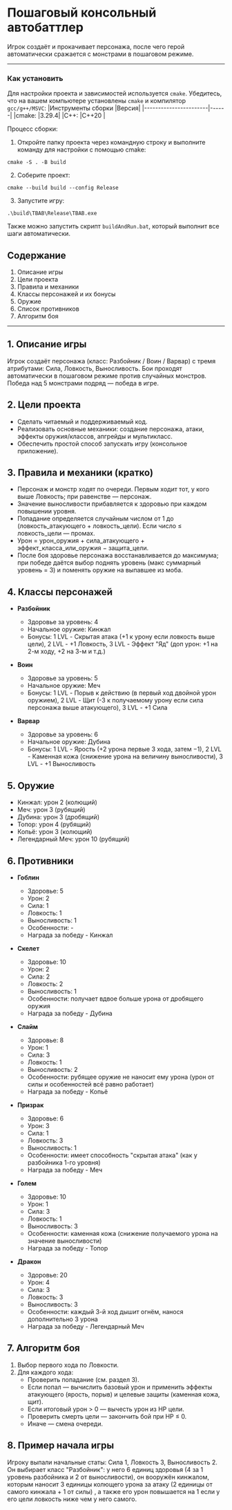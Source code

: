 # Пошаговый консольный автобаттлер

Игрок создаёт и прокачивает персонажа, после чего герой автоматически сражается с монстрами в пошаговом режиме.

---

### Как установить
Для настройки проекта и зависимостей используется ```cmake```.  Убедитесь, что на вашем компьютере установлены ```cmake``` и компилятор ```gcc/g++/MSVC```:
|Инструменты сборки   	|Версия|
|-----------------------|------|
|cmake:       			|3.29.4|
|C++:        			|C++20 |

Процесс сборки:

1. Откройте папку проекта через командную строку и выполните команду для настройки с помощью cmake:
```
cmake -S . -B build
```
2. Соберите проект:
```
cmake --build build --config Release
```
3. Запустите игру:
```
.\build\TBAB\Release\TBAB.exe
```
Также можно запустить скрипт ```buildAndRun.bat```, который выполнит все шаги автоматически.

## Содержание

1. Описание игры
2. Цели проекта
3. Правила и механики
4. Классы персонажей и их бонусы
5. Оружие
6. Список противников
7. Алгоритм боя

---

## 1. Описание игры

Игрок создаёт персонажа (класс: Разбойник / Воин / Варвар) с тремя атрибутами: Сила, Ловкость, Выносливость. Бои проходят автоматически в пошаговом режиме против случайных монстров. Победа над 5 монстрами подряд — победа в игре.

## 2. Цели проекта

- Сделать читаемый и поддерживаемый код.
- Реализовать основные механики: создание персонажа, атаки, эффекты оружия/классов, апгрейды и мультикласс.
- Обеспечить простой способ запускать игру (консольное приложение).

## 3. Правила и механики (кратко)

- Персонаж и монстр ходят по очереди. Первым ходит тот, у кого выше Ловкость; при равенстве — персонаж.
- Значение выносливости прибавляется к здоровью при каждом повышении уровня.
- Попадание определяется случайным числом от 1 до (ловкость_атакующего + ловкость_цели). Если число ≤ ловкость_цели — промах.
- Урон = урон_оружия + сила_атакующего + эффект_класса_или_оружия − защита_цели.
- После боя здоровье персонажа восстанавливается до максимума; при победе даётся выбор поднять уровень (макс суммарный уровень = 3) и поменять оружие на выпавшее из моба.

## 4. Классы персонажей

- **Разбойник**
  - Здоровье за уровень: 4
  - Начальное оружие: Кинжал
  - Бонусы: 
		1 LVL - Скрытая атака (+1 к урону если ловкость выше цели), 
		2 LVL - +1 Ловкость, 
		3 LVL - Эффект "Яд" (доп урон: +1 на 2-м ходу, +2 на 3-м и т.д.)

- **Воин**
  - Здоровье за уровень: 5
  - Начальное оружие: Меч
  - Бонусы:
		1 LVL - Порыв к действию (в первый ход двойной урон оружием),
		2 LVL - Щит (-3 к получаемому урону если сила персонажа выше атакующего),
		3 LVL - +1 Сила

- **Варвар**
  - Здоровье за уровень: 6
  - Начальное оружие: Дубина
  - Бонусы:
		1 LVL - Ярость (+2 урона первые 3 хода, затем −1),
		2 LVL - Каменная кожа (снижение урона на величину выносливости),
		3 LVL - +1 Выносливость

## 5. Оружие

- Кинжал: урон 2 (колющий)
- Меч: урон 3 (рубящий)
- Дубина: урон 3 (дробящий)
- Топор: урон 4 (рубящий)
- Копьё: урон 3 (колющий)
- Легендарный Меч: урон 10 (рубящий)

## 6. Противники

- **Гоблин**
   - Здоровье: 5
   - Урон: 2
   - Сила: 1
   - Ловкость: 1
   - Выносливость: 1
   - Особенности: -
   - Награда за победу - Кинжал

- **Скелет**
   - Здоровье: 10
   - Урон: 2
   - Сила: 2
   - Ловкость: 2
   - Выносливость: 1
   - Особенности: получает вдвое больше урона от дробящего оружия
   - Награда за победу - Дубина

- **Слайм**
   - Здоровье: 8
   - Урон: 1
   - Сила: 3
   - Ловкость: 1
   - Выносливость: 2
   - Особенности: рубящее оружие не наносит ему урона (урон от силы и особенностей всё равно работает)
   - Награда за победу - Копьё

- **Призрак**
   - Здоровье: 6
   - Урон: 3
   - Сила: 1
   - Ловкость: 3
   - Выносливость: 1
   - Особенности: имеет способность "скрытая атака" (как у разбойника 1-го уровня)
   - Награда за победу - Меч

- **Голем**
   - Здоровье: 10
   - Урон: 1
   - Сила: 3
   - Ловкость: 1
   - Выносливость: 3
   - Особенности: каменная кожа (снижение получаемого урона на значение выносливости)
   - Награда за победу - Топор

- **Дракон**
   - Здоровье: 20
   - Урон: 4
   - Сила: 3
   - Ловкость: 3
   - Выносливость: 3
   - Особенности: каждый 3-й ход дышит огнём, нанося дополнительно 3 урона
   - Награда за победу - Легендарный Меч

## 7. Алгоритм боя

1. Выбор первого хода по Ловкости.
2. Для каждого хода:
   - Проверить попадание (см. раздел 3).
   - Если попал — вычислить базовый урон и применить эффекты атакующего (ярость, порыв) и целевые защиты (каменная кожа, щит).
   - Если итоговый урон > 0 — вычесть урон из HP цели.
   - Проверить смерть цели — закончить бой при HP ≤ 0.
   - Иначе — смена очереди.
   
## 8. Пример начала игры
Игроку выпали начальные статы: Сила 1, Ловкость 3, Выносливость 2. Он выбирает класс "Разбойник": у 
него 6 единиц здоровья (4 за 1 уровень разбойника и 2 от выносливости), он вооружён кинжалом, которым 
наносит 3 единицы колющего урона за атаку (2 единицы от самого кинжала + 1 от силы) , а также его урон 
повышается на 1 если у его цели ловкость ниже чем у него самого. 
